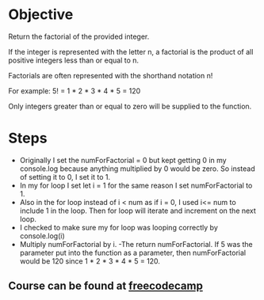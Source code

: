 # Objective
Return the factorial of the provided integer.

If the integer is represented with the letter n, a factorial is the product of all positive integers less than or equal to n.

Factorials are often represented with the shorthand notation n!

For example: 5! = 1 * 2 * 3 * 4 * 5 = 120

Only integers greater than or equal to zero will be supplied to the function.

# Steps
- Originally I set the numForFactorial = 0 but kept getting 0 in my console.log because anything multiplied by 0 would be zero. So instead of setting it to 0, I set it to 1.
- In my for loop I set let i = 1 for the same reason I set numForFactorial to 1.
- Also in the for loop instead of i < num as if i = 0, I used i<= num to include 1 in the loop. Then for loop will iterate and increment on the next loop.
- I checked to make sure my for loop was looping correctly by console.log(i)
- Multiply numForFactorial by i.
-The return numForFactorial.  If 5 was the parameter put into the function as a parameter, then numForFactorial would be 120 since 1 * 2 * 3 * 4 * 5 = 120.

## Course can be found at [freecodecamp](https://www.freecodecamp.org/learn/javascript-algorithms-and-data-structures/basic-algorithm-scripting/factorialize-a-number)
